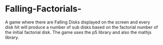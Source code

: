# Falling-Factorials-
A game where there are Falling Disks displayed on the screen and every disk hit will produce a number of sub disks based on the factorial number of the initial factorial disk. The game uses the p5 library and also the mathjs library. 
